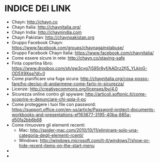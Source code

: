 <h1>INDICE DEI LINK</h1>
    <ul>
        <li>Chayn: <a href="http://chayn.co/">http://chayn.co</a></li>
        <li>Chayn Italia: <a href="http://chaynitalia.org/">http://chaynitalia.org/</a></li>
        <li>Chayn India: <a href="http://chaynindia.com">http://chaynindia.com</a></li>
        <li>Chayn Pakistan: <a href="http://chaynpakistan.org">http://chaynpakistan.org</a></li>
        <li>Gruppo Facebook Chayn: <a href="https://www.facebook.com/groups/chaynagainstabuse/">https://www.facebook.com/groups/chaynagainstabuse/</a></li>
        <li>Gruppo Facebook Chayn Italia: <a href="https://www.facebook.com/chaynitalia/">https://www.facebook.com/chaynitalia/</a></li>
        <li>Come essere sicure in rete: <a href="">http://chayn.co/staying-safe</a></li>
        <li>Finta copertina libro: <a href="https://www.dropbox.com/sh/gw3cyg7j595r8yf/AADrz2fj5_YLkinG-OD5X9Xqa?dl=0">https://www.dropbox.com/sh/gw3cyg7j595r8yf/AADrz2fj5_YLkinG-OD5X9Xqa?dl=0</a></li>
        <li>Come pianificare una fuga sicura: <a href="">http://chaynitalia.org/cosa-posso-fare/ho-deciso-di-andarmene-come-farlo-in-sicurezza/</a></li>
        <li>Licenze: <a href="">http://creativecommons.org/licenses/by/4.0</a></li>
        <li>Sicurezza online contro gli spyware: <a href="">http://articoli.softonic.it/come-scoprire-e-denunciare-chi-spia-il-pc</a></li>
        <li>Come proteggere i tuoi file con password: <a href="https://support.office.com/en-us/article/Password-protect-documents-workbooks-and-presentations-ef163677-3195-40ba-885a-d50fa2bb6b68">https://support.office.com/en-us/article/Password-protect-documents-workbooks-and-presentations-ef163677-3195-40ba-885a-d50fa2bb6b68</a></li>
        <li>Come rimuovere gli elementi recenti:
            <ul>
                <li>Mac: <a href="http://spider-mac.com/2010/10/11/eliminare-solo-una-categoria-degli-elementi-rcenti/">http://spider-mac.com/2010/10/11/eliminare-solo-una-categoria-degli-elementi-rcenti/</a></li>
                <li>Windows: <a href="http://windows.microsoft.com/it-it/windows7/show-or-hide-recent-items-on-the-start-menu">http://windows.microsoft.com/it-it/windows7/show-or-hide-recent-items-on-the-start-menu</a></li>
            </ul>
        </li>
        <li><a href=""></a></li>
        <li><a href=""></a></li>
    </ul>